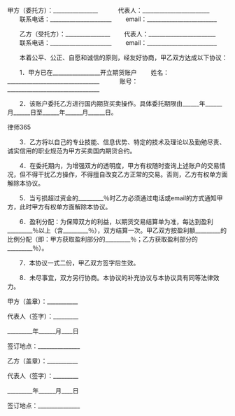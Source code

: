 
 甲方（委托方）：________________　
　　代表人：________________________ 
　　联系电话：______________________
　　email：_________________________ 


　　乙方（受托方）：________________
　　代表人：________________________ 
　　联系电话：______________________
　　email：_________________________


　　本着公平、公正、自愿和诚信的原则，经友好协商，甲乙双方达成以下协议：


　　1．甲方已在_________________开立期货账户
　　姓名：_________________________________　
　　账号：_________________________________ 


　　2．该账户委托乙方进行国内期货买卖操作。具体委托期限由______年______月______日至______年______月______日。
 




 
律师365






　　3．乙方将以自己的专业技能、信息优势、特定的技术及理论以及勤勉尽责、诚实信用的职业规范为甲方买卖国内期货合约。




　　4．在委托期内，为增强双方的透明度，甲方有权随时查询上述账户的交易情况，但不得干扰乙方操作，不得擅自改变乙方正常的交易。否则，乙方有权单方面解除本协议。


　　5．当亏损超过资金的_________％时乙方必须通过电话或email的方式通知甲方，此时甲方有权单方面解除本协议。


　　6．盈利分配：为保障双方的利益，以期货交易结算单为准，每达到盈利_________％以上（含_________％），双方结算一次。甲乙双方按盈利额_________的比例分配（即：甲方获取盈利部分的_________％；乙方获取盈利部分的_________％）。


　　7．本协议一式二份，甲乙双方签字后生效。


　　8．未尽事宜，双方另行协商。本协议的补充协议与本协议具有同等法律效力。


 



 甲方（盖章）：___________
 
代表人（签字）：_________
 
_________年______月____日
 
签订地点：_______________
 


 

  乙方（盖章）：___________
  
代表人（签字）：_________
  
_________年______月____日
  
签订地点：_______________
  

 
  

 
  
 
   
 
   
 
    


    
 

    


    


    
 
 
   
 
  
 
 


